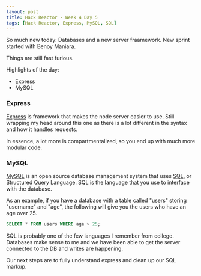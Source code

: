 ```yaml
---
layout: post
title: Hack Reactor - Week 4 Day 5
tags: [Hack Reactor, Express, MySQL, SQL]
---
```


So much new today:  Databases and a new server fraamework. New sprint started with Benoy Maniara.

Things are still fast furious.

Highlights of the day:

* Express
* MySQL

### Express

[Express](http://expressjs.com/) is framework that makes the node server easier to use.  Still wrapping my head around this one as there is a lot different in the syntax and how it handles requests.  

In essence, a lot more is compartmentalized, so you end up with much more modular code.   

<!--more-->

### MySQL

[MySQL](http://www.mysql.com/) is an open source database management system that uses [SQL](http://en.wikipedia.org/wiki/SQL), or Structured Query Language.  SQL is the language that you use to interface with the database.  

As an example, if you have a database with a table called "users" storing "username" and "age", the following will give you the users who have an age over 25.

```SQL
SELECT * FROM users WHERE age > 25;
```

SQL is probably one of the few languages I remember from college.  Databases make sense to me and we have been able to get the server connected to the DB and writes are happening.

Our next steps are to fully understand express and clean up our SQL markup. 
